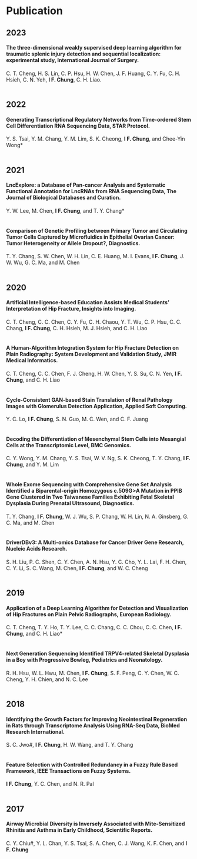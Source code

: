 # Publication
## 2023
#### The three-dimensional weakly supervised deep learning algorithm for traumatic splenic injury detection and sequential localization: experimental study, International Journal of Surgery.
C. T. Cheng, H. S. Lin, C. P. Hsu, H. W. Chen, J. F. Huang, C. Y. Fu, C. H. Hsieh, C. N. Yeh, **I F. Chung**, C. H. Liao.
<br>
<br>
## 2022
#### Generating Transcriptional Regulatory Networks from Time-ordered Stem Cell Differentiation RNA Sequencing Data, STAR Protocol.
Y. S. Tsai, Y. M. Chang, Y. M. Lim, S. K. Cheong, **I F. Chung**, and Chee-Yin Wong*
<br>
<br>
## 2021
#### LncExplore: a Database of Pan-cancer Analysis and Systematic Functional Annotation for LncRNAs from RNA Sequencing Data, The Journal of Biological Databases and Curation.
Y. W. Lee, M. Chen, **I F. Chung**, and T. Y. Chang*
<br>
<br>
#### Comparison of Genetic Profiling between Primary Tumor and Circulating Tumor Cells Captured by Microfluidics in Epithelial Ovarian Cancer: Tumor Heterogeneity or Allele Dropout?, Diagnostics.
T. Y. Chang, S. W. Chen, W. H. Lin, C. E. Huang, M. I. Evans, **I F. Chung**, J. W. Wu, G. C. Ma, and M. Chen
<br>
<br>
## 2020
#### Artificial Intelligence-based Education Assists Medical Students’ Interpretation of Hip Fracture, Insights into Imaging.
C. T. Cheng, C. C. Chen, C. Y. Fu, C. H. Chaou, Y. T. Wu, C. P. Hsu, C. C. Chang, **I F. Chung**, C. H. Hsieh, M. J. Hsieh, and C. H. Liao
<br>
<br>
#### A Human-Algorithm Integration System for Hip Fracture Detection on Plain Radiography: System Development and Validation Study, JMIR Medical Informatics.
C. T. Cheng, C. C. Chen, F. J. Cheng, H. W. Chen, Y. S. Su, C. N. Yen, **I F. Chung**, and C. H. Liao
<br>
<br>
#### Cycle-Consistent GAN-based Stain Translation of Renal Pathology Images with Glomerulus Detection Application, Applied Soft Computing.
Y. C. Lo, **I F. Chung**, S. N. Guo, M. C. Wen, and C. F. Juang
<br>
<br>
#### Decoding the Differentiation of Mesenchymal Stem Cells into Mesangial Cells at the Transcriptomic Level, BMC Genomics.
C. Y. Wong, Y. M. Chang, Y. S. Tsai, W. V. Ng, S. K. Cheong, T. Y. Chang, **I F. Chung**, and Y. M. Lim
<br>
<br>
#### Whole Exome Sequencing with Comprehensive Gene Set Analysis Identified a Biparental-origin Homozygous c.509G>A Mutation in PPIB Gene Clustered in Two Taiwanese Families Exhibiting Fetal Skeletal Dysplasia During Prenatal Ultrasound, Diagnostics.
T. Y. Chang, **I F. Chung**, W. J. Wu, S. P. Chang, W. H. Lin, N. A. Ginsberg, G. C. Ma, and M. Chen
<br>
<br>
#### DriverDBv3: A Multi-omics Database for Cancer Driver Gene Research, Nucleic Acids Research.
S. H. Liu, P. C. Shen, C. Y. Chen, A. N. Hsu, Y. C. Cho, Y. L. Lai, F. H. Chen, C. Y. Li, S. C. Wang, M. Chen, **I F. Chung**, and W. C. Cheng
<br>
<br>
## 2019
#### Application of a Deep Learning Algorithm for Detection and Visualization of Hip Fractures on Plain Pelvic Radiographs, European Radiology.
C. T. Cheng, T. Y. Ho, T. Y. Lee, C. C. Chang, C. C. Chou, C. C. Chen, **I F. Chung**, and C. H. Liao*
<br>
<br>
#### Next Generation Sequencing Identified TRPV4-related Skeletal Dysplasia in a Boy with Progressive Bowleg, Pediatrics and Neonatology.
R. H. Hsu, W. L. Hwu, M. Chen, **I F. Chung**, S. F. Peng, C. Y. Chen, W. C. Cheng, Y. H. Chien, and N. C. Lee
<br>
<br>
## 2018
#### Identifying the Growth Factors for Improving Neointestinal Regeneration in Rats through Transcriptome Analysis Using RNA-Seq Data, BioMed Research International.
S. C. Jwo#, **I F. Chung**, H. W. Wang, and T. Y. Chang
<br>
<br>
#### Feature Selection with Controlled Redundancy in a Fuzzy Rule Based Framework, IEEE Transactions on Fuzzy Systems.
**I F. Chung**, Y. C. Chen, and N. R. Pal
<br>
<br>
## 2017
#### Airway Microbial Diversity is Inversely Associated with Mite-Sensitized Rhinitis and Asthma in Early Childhood, Scientific Reports.
C. Y. Chiu#, Y. L. Chan, Y. S. Tsai, S. A. Chen, C. J. Wang, K. F. Chen, and **I F. Chung**






